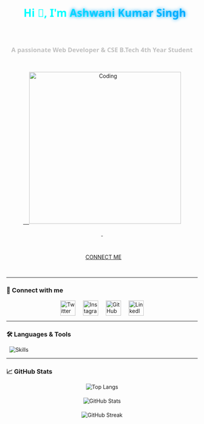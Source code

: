<div align="center">

  <h1 style="color: #00ffff; font-family: 'Segoe UI', Tahoma, Geneva, Verdana, sans-serif; transition: all 0.8s ease-in-out;">

    Hi 👋, I'm <span style="background: linear-gradient(to right, #00ffff, #00aaff); -webkit-background-clip: text; -webkit-text-fill-color: transparent; font-weight: 700; text-shadow: 0 0 10px #00aaff;">Ashwani Kumar Singh</span>
  </h1>

  <h3 style="color: #c0c0c0; font-family: 'Segoe UI', Tahoma, Geneva, Verdana, sans-serif;">A passionate Web Developer & CSE B.Tech 4th Year Student</h3>

</div>

<div align="center">

  <a href="https://github.com/2005Ashwani">

    <img src="https://user-images.githubusercontent.com/65373279/148280039-301b677b-74e7-49f8-af75-15e7c9253d74.png" alt="Coding" width="400" />

  </a>

</div>



<br/>

<div align="center">

  <a href="https://ashwanitech.netlify.app/" target="_blank">CONNECT ME</a>

</div>

<br/>


---



### 🔗 Connect with me

<div style="display: flex; justify-content: center; gap: 20px;">

  <a href="https://twitter.com/ashwanikumars05" target="_blank" rel="noopener noreferrer">
    <img src="https://img.icons8.com/fluent/48/000000/twitter.png" alt="Twitter" height="40" width="40"/>
  </a>

  <a href="https://instagram.com/ashwani_kumar_singh_03" target="_blank" rel="noopener noreferrer">
    <img src="https://img.icons8.com/fluent/48/000000/instagram-new.png" alt="Instagram" height="40" width="40"/>
  </a>

  <a href="https://github.com/2005Ashwani" target="_blank" rel="noopener noreferrer">
    <img src="https://img.icons8.com/fluency/48/000000/github.png" alt="GitHub" height="40" width="40"/>
  </a>

  <a href="https://www.linkedin.com/in/2005ashwani/" target="_blank" rel="noopener noreferrer">
    <img src="https://img.icons8.com/fluency/48/linkedin.png" alt="LinkedIn" height="40" width="40"/>
  </a>

</div>


---



### 🛠️ Languages & Tools

<p align="center">

  <img src="https://skillicons.dev/icons?i=html,css,tailwind,js,react,nodejs,express,mongodb,mongoose,postman,python,c,git,linux" alt="Skills" />

</p>



---



### 📈 GitHub Stats

<div style="display: flex; flex-direction: column; align-items: center; gap: 20px;">

  <img src="https://github-readme-stats.vercel.app/api/top-langs?username=2005ashwani&show_icons=true&locale=en&layout=compact&theme=dark" alt="Top Langs" />

  <img src="https://github-readme-stats.vercel.app/api?username=2005ashwani&show_icons=true&locale=en&theme=dark" alt="GitHub Stats" />

  <img src="https://github-readme-streak-stats.herokuapp.com/?user=2005ashwani&theme=dark" alt="GitHub Streak" />

</div>

